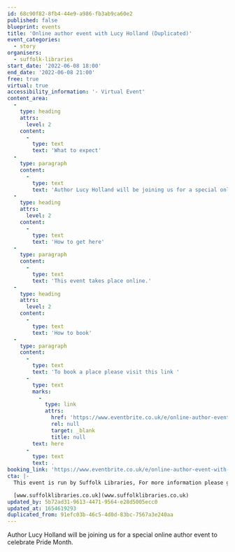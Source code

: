 ```yaml
---
id: 68c90f82-8fb4-44e9-a986-fb3ab9ca60e2
published: false
blueprint: events
title: 'Online author event with Lucy Holland (Duplicated)'
event_categories:
  - story
organisers:
  - suffolk-libraries
start_date: '2022-06-08 18:00'
end_date: '2022-06-08 21:00'
free: true
virtual: true
accessibility_information: '- Virtual Event'
content_area:
  -
    type: heading
    attrs:
      level: 2
    content:
      -
        type: text
        text: 'What to expect'
  -
    type: paragraph
    content:
      -
        type: text
        text: 'Author Lucy Holland will be joining us for a special online author event to celebrate Pride Month. Lucy will be talking to us about her career so far and discussing her latest book, Sister song. This event will also feature a Q&A from the audience.'
  -
    type: heading
    attrs:
      level: 2
    content:
      -
        type: text
        text: 'How to get here'
  -
    type: paragraph
    content:
      -
        type: text
        text: 'This event takes place online.'
  -
    type: heading
    attrs:
      level: 2
    content:
      -
        type: text
        text: 'How to book'
  -
    type: paragraph
    content:
      -
        type: text
        text: 'To book a place please visit this link '
      -
        type: text
        marks:
          -
            type: link
            attrs:
              href: 'https://www.eventbrite.co.uk/e/online-author-event-with-lucy-holland-tickets-294695451027?aff=ebdsoporgprofile'
              rel: null
              target: _blank
              title: null
        text: here
      -
        type: text
        text: .
booking_link: 'https://www.eventbrite.co.uk/e/online-author-event-with-lucy-holland-tickets-294695451027?aff=ebdsoporgprofile'
cta: |-
  This event is run by Suffolk Libraries, For more information please get in touch via:

  [www.suffolklibraries.co.uk](www.suffolklibraries.co.uk)
updated_by: 5b72ad31-9613-4471-9564-e28d5005ecc0
updated_at: 1654619293
duplicated_from: 91efc03b-46c5-4d0d-83bc-7567a3e240aa
---
```

Author Lucy Holland will be joining us for a special online author event to celebrate Pride Month.